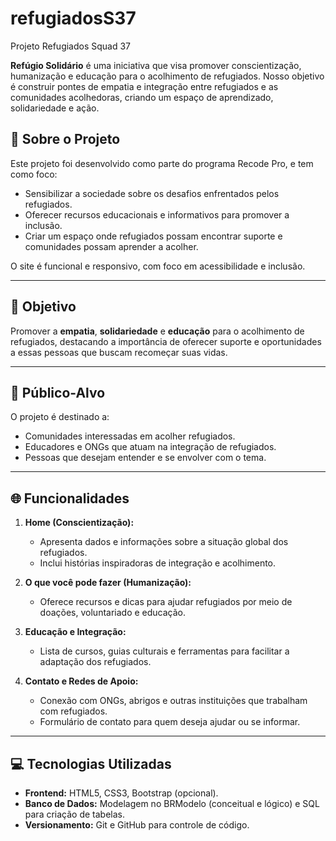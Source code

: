 # refugiadosS37
Projeto Refugiados Squad 37 


**Refúgio Solidário** é uma iniciativa que visa promover conscientização, humanização e educação para o acolhimento de refugiados. Nosso objetivo é construir pontes de empatia e integração entre refugiados e as comunidades acolhedoras, criando um espaço de aprendizado, solidariedade e ação.

## 📖 Sobre o Projeto

Este projeto foi desenvolvido como parte do programa Recode Pro, e tem como foco:  
- Sensibilizar a sociedade sobre os desafios enfrentados pelos refugiados.  
- Oferecer recursos educacionais e informativos para promover a inclusão.  
- Criar um espaço onde refugiados possam encontrar suporte e comunidades possam aprender a acolher.  

O site é funcional e responsivo, com foco em acessibilidade e inclusão.

---

## 🎯 Objetivo

Promover a **empatia**, **solidariedade** e **educação** para o acolhimento de refugiados, destacando a importância de oferecer suporte e oportunidades a essas pessoas que buscam recomeçar suas vidas.

---

## 👥 Público-Alvo

O projeto é destinado a:  
- Comunidades interessadas em acolher refugiados.  
- Educadores e ONGs que atuam na integração de refugiados.  
- Pessoas que desejam entender e se envolver com o tema.

---

## 🌐 Funcionalidades

1. **Home (Conscientização):**  
   - Apresenta dados e informações sobre a situação global dos refugiados.  
   - Inclui histórias inspiradoras de integração e acolhimento.  

2. **O que você pode fazer (Humanização):**  
   - Oferece recursos e dicas para ajudar refugiados por meio de doações, voluntariado e educação.  

3. **Educação e Integração:**  
   - Lista de cursos, guias culturais e ferramentas para facilitar a adaptação dos refugiados.  

4. **Contato e Redes de Apoio:**  
   - Conexão com ONGs, abrigos e outras instituições que trabalham com refugiados.  
   - Formulário de contato para quem deseja ajudar ou se informar.  

---

## 💻 Tecnologias Utilizadas

- **Frontend:** HTML5, CSS3, Bootstrap (opcional).  
- **Banco de Dados:** Modelagem no BRModelo (conceitual e lógico) e SQL para criação de tabelas.  
- **Versionamento:** Git e GitHub para controle de código.  
